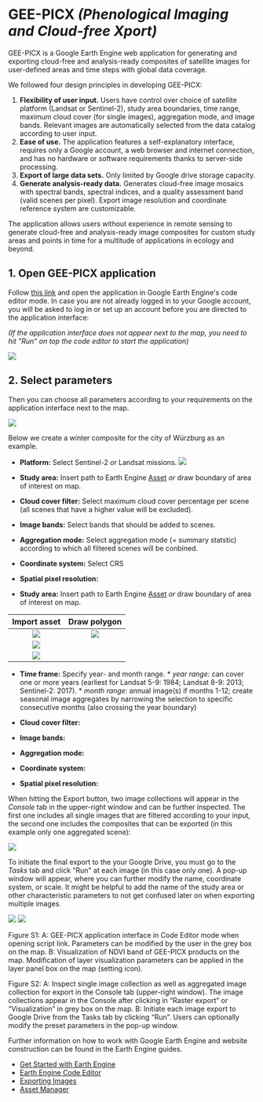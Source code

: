 # GEE-PICX *(Phenological Imaging and Cloud-free Xport)*

GEE-PICX is a Google Earth Engine web application for generating and exporting cloud-free and analysis-ready composites of satellite images for user-defined areas and time steps with global data coverage. 

We followed four design principles in developing GEE-PICX:
1. **Flexibility of user input.** Users have control over choice of satellite platform (Landsat or Sentinel-2), study area boundaries, time range, maximum cloud cover (for single images), aggregation mode, and image bands. Relevant images are automatically selected from the data catalog according to user input.
2. **Ease of use.** The application features a self-explanatory interface, requires only a Google account, a web browser and internet connection, and has no hardware or software requirements thanks to server-side processing.
3. **Export of large data sets.** Only limited by Google drive storage capacity.
4. **Generate analysis-ready data.** Generates cloud-free image mosaics with spectral bands, spectral indices, and a quality assessment band (valid scenes per pixel). Export image resolution and coordinate reference system are customizable.

The application allows users without experience in remote sensing to generate cloud-free and analysis-ready image composites for custom study areas and points in time for a multitude of applications in ecology and beyond.

 
## 1. Open GEE-PICX application

Follow [this link](https://code.earthengine.google.com/ccfd3131bf258087a4027d2c4539c1e5) and open the application in Google Earth Engine's code editor mode. In case you are not already logged in to your Google account, you will be asked to log in or set up an account before you are directed to the application interface:

*(If the application interface does not appear next to the map, you need to hit "Run" on top the code editor to start the application)*

<img src="https://github.com/Luisa-del/GEE-PICX/blob/main/img/1_open_app.PNG">

## 2. Select parameters

Then you can choose all parameters according to your requirements on the application interface next to the map. 

<img src="https://github.com/Luisa-del/GEE-PICX/blob/main/img/2_choose_parameters.PNG">

Below we create a winter composite for the city of Würzburg as an example.

* **Platform:** Select Sentinel-2 *or* Landsat missions. <img src="https://github.com/Luisa-del/GEE-PICX/blob/main/img/platforms.png">
* **Study area:** Insert path to Earth Engine [Asset](https://developers.google.com/earth-engine/guides/asset_manager) *or* draw boundary of area of interest on map.
* **Cloud cover filter:**  Select maximum cloud cover percentage per scene (all scenes that have a higher value will be excluded).

* **Image bands:** Select bands that should be added to scenes.

* **Aggregation mode:** Select aggregation mode (= summary statstic) according to which all filtered scenes will be conbined.   

* **Coordinate system:** Select CRS 

* **Spatial pixel resolution:** 


* **Study area:** Insert path to Earth Engine [Asset](https://developers.google.com/earth-engine/guides/asset_manager) *or* draw boundary of area of interest on map.

Import asset              | Draw polygon
:-------------------------:|:-------------------------:
<img src="https://github.com/Luisa-del/GEE-PICX/blob/main/img/import_asset.png"> | <img src="https://github.com/Luisa-del/GEE-PICX/blob/main/img/draw_polygon.png">
<img src="https://github.com/Luisa-del/GEE-PICX/blob/main/img/copy_path.png"> |
<img src="https://github.com/Luisa-del/GEE-PICX/blob/main/img/insert_path.png"> |


* **Time frame:** Specify year- and month range. 
                               * *year range:* can cover one or more years 
                               (earliest for Landsat 5-9: 1984; Landsat 8-9: 2013; Sentinel-2: 2017).
                               * *month range:* annual image(s) if months 1-12; create seasonal image aggregates by narrowing the selection to specific consecutive months (also crossing the year boundary)
  
* **Cloud cover filter:**       

* **Image bands:**              

* **Aggregation mode:**         

* **Coordinate system:**        

* **Spatial pixel resolution:** 



When hitting the Export button, two image collections will appear in the *Console* tab in the upper-right window and can be further inspected. The first one includes all single images that are filtered according to your input, the second one includes the composites that can be exported (in this example only one aggregated scene):

<img src="https://github.com/Luisa-del/GEE-PICX/blob/main/img/3_choose_parameters.PNG">

To initiate the final export to the your Google Drive, you must go to the *Tasks* tab and click "Run" at each image (in this case only one). A pop-up window will appear, where you can further modify the name, coordinate system, or scale. It might be helpful to add the name of the study area or other characteristic parameters to not get confused later on when exporting multiple images. 


<img src="https://github.com/Luisa-del/GEE-PICX/blob/main/img/4_export.PNG">



<img src="https://github.com/Luisa-del/GEE-PICX/blob/main/img/5_visualization.PNG">









Figure S1: A: GEE-PICX application interface in Code Editor mode when opening script link. Parameters can be modified by the user in the grey box on the map. B: Visualization of NDVI band of GEE-PICX products on the map. Modification of layer visualization parameters can be applied in the layer panel box on the map (setting icon).

Figure S2: A: Inspect single image collection as well as aggregated image collection for export in the Console tab (upper-right window). The image collections appear in the Console after clicking in “Raster export” or “Visualization” in grey box on the map. B: Initiate each image export to Google Drive from the Tasks tab by clicking “Run”. Users can optionally modify the preset parameters in the pop-up window.




Further information on how to work with Google Earth Engine and website construction can be found in the Earth Engine guides.
* [Get Started with Earth Engine](https://developers.google.com/earth-engine/guides/getstarted)
* [Earth Engine Code Editor](https://developers.google.com/earth-engine/guides/playground)
* [Exporting Images](https://developers.google.com/earth-engine/guides/exporting_images)
* [Asset Manager](https://developers.google.com/earth-engine/guides/asset_manager)

